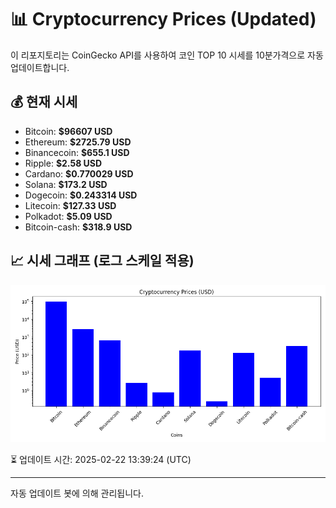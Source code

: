
# 📊 Cryptocurrency Prices (Updated)

이 리포지토리는 CoinGecko API를 사용하여 코인 TOP 10 시세를 10분가격으로 자동 업데이트합니다.

## 💰 현재 시세
- Bitcoin: **$96607 USD**
- Ethereum: **$2725.79 USD**
- Binancecoin: **$655.1 USD**
- Ripple: **$2.58 USD**
- Cardano: **$0.770029 USD**
- Solana: **$173.2 USD**
- Dogecoin: **$0.243314 USD**
- Litecoin: **$127.33 USD**
- Polkadot: **$5.09 USD**
- Bitcoin-cash: **$318.9 USD**

## 📈 시세 그래프 (로그 스케일 적용)
![Crypto Prices](crypto_prices.png)

⏳ 업데이트 시간: 2025-02-22 13:39:24 (UTC)

---
자동 업데이트 봇에 의해 관리됩니다.
